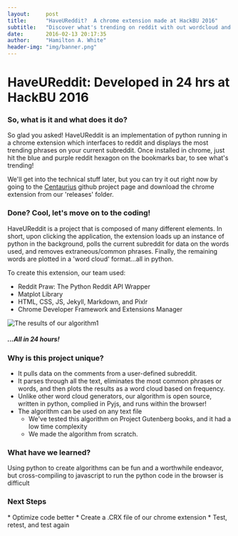 ```yaml
---
layout:     post
title:      "HaveUReddit?  A chrome extension made at HackBU 2016"
subtitle:   "Discover what's trending on reddit with out wordcloud and data analytics chrome extension."
date:       2016-02-13 20:17:35
author:     "Hamilton A. White"
header-img: "img/banner.png"
---
```


<h1 class="section-heading">HaveUReddit: Developed in 24 hrs at HackBU 2016</h1>

<h3 class="section-heading">So, what is it and what does it do?</h3>
<p>So glad you asked!  HaveUReddit is an implementation of python running in a chrome extension which interfaces to reddit and displays the most trending phrases on your current subreddit.  Once installed in chrome, just hit the blue and purple reddit hexagon on the bookmarks bar, to see what's trending!</p>

<p>We'll get into the technical stuff later, but you can try it out right now by going to the <a href="https://github.com/centaurius">Centaurius</a> github project page and download the chrome extension from our 'releases' folder. </p>

<h3 class="section-heading">Done?  Cool, let's move on to the coding!</h3>

<p>HaveUReddit is a project that is composed of many different elements.  In short, upon clicking the application, the extension loads up an instance of python in the background, polls the current subreddit for data on the words used, and removes extraneous/common phrases.  Finally, the remaining words are plotted in a 'word cloud' format...all in python.</p>

<p>To create this extension, our team used: </p>

<ul style="list-style-type:disc">
  <li>Reddit Praw: The Python Reddit API Wrapper</li>
  <li>Matplot Library</li>
  <li>HTML, CSS, JS, Jekyll, Markdown, and Pixlr</li>
  <li>Chrome Developer Framework and Extensions Manager</li>
</ul>

![The results of our algorithm1](github.com/centaurius/centaurius.github.io/img/HaveUReddit_results.png)

<h5 class="highlight_text">...All in 24 hours!</h5>

<h3 class="highlight_text">Why is this project unique?</h3>

* It pulls data on the comments from a user-defined subreddit.
* It parses through all the text, eliminates the most common phrases or words, and then plots the results as a word cloud based on frequency.
* Unlike other word cloud generators, our algorithm is open source, written in python, complied in Pyjs, and runs within the browser!
* The algorithm can be used on any text file
	 * We've tested this algorithm on Project Gutenberg books, and it had a low time complexity
	 * We made the algorithm from scratch.
 

<h3 class="highlight_text">What have we learned?</h3>
<p>Using python to create algorithms can be fun and a worthwhile endeavor, but cross-compiling to javascript to run the python code in the browser is difficult</p>

<h3 class="highlight_text">Next Steps</h3>
* Optimize code better
* Create a .CRX file of our chrome extension
* Test, retest, and test again
